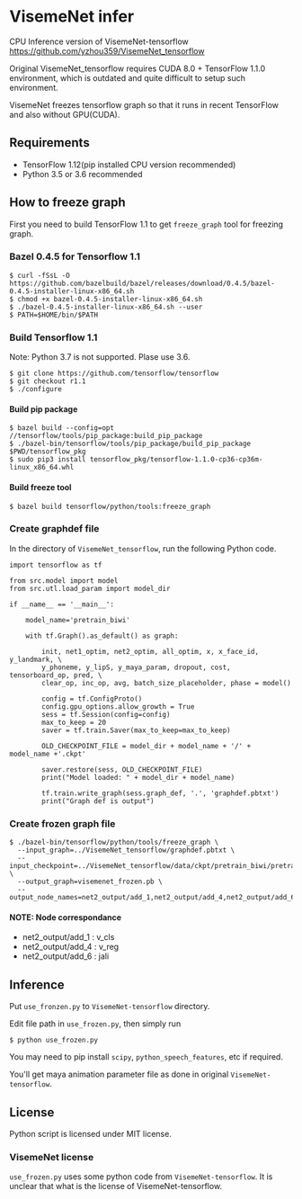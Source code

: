 # VisemeNet infer

CPU Inference version of VisemeNet-tensorflow https://github.com/yzhou359/VisemeNet_tensorflow

Original VisemeNet_tensorflow requires CUDA 8.0 + TensorFlow 1.1.0 environment, which is outdated and quite difficult to setup such environment.

VisemeNet freezes tensorflow graph so that it runs in recent TensorFlow and also without GPU(CUDA).

## Requirements

* TensorFlow 1.12(pip installed CPU version recommended)
* Python 3.5 or 3.6 recommended

## How to freeze graph

First you need to build TensorFlow 1.1 to get `freeze_graph` tool for freezing graph.

### Bazel 0.4.5 for Tensorflow 1.1

```
$ curl -fSsL -O https://github.com/bazelbuild/bazel/releases/download/0.4.5/bazel-0.4.5-installer-linux-x86_64.sh
$ chmod +x bazel-0.4.5-installer-linux-x86_64.sh
$ ./bazel-0.4.5-installer-linux-x86_64.sh --user
$ PATH=$HOME/bin/$PATH
```

### Build Tensorflow 1.1

Note: Python 3.7 is not supported. Plase use 3.6.

```
$ git clone https://github.com/tensorflow/tensorflow
$ git checkout r1.1
$ ./configure
```

#### Build pip package
```
$ bazel build --config=opt //tensorflow/tools/pip_package:build_pip_package
$ ./bazel-bin/tensorflow/tools/pip_package/build_pip_package $PWD/tensorflow_pkg
$ sudo pip3 install tensorflow_pkg/tensorflow-1.1.0-cp36-cp36m-linux_x86_64.whl
```


#### Build freeze tool
```
$ bazel build tensorflow/python/tools:freeze_graph
```

### Create graphdef file
In the directory of `VisemeNet_tensorflow`, run the following Python code.

```
import tensorflow as tf

from src.model import model
from src.utl.load_param import model_dir

if __name__ == '__main__':

    model_name='pretrain_biwi'

    with tf.Graph().as_default() as graph:

        init, net1_optim, net2_optim, all_optim, x, x_face_id, y_landmark, \
        y_phoneme, y_lipS, y_maya_param, dropout, cost, tensorboard_op, pred, \
        clear_op, inc_op, avg, batch_size_placeholder, phase = model()

        config = tf.ConfigProto()
        config.gpu_options.allow_growth = True
        sess = tf.Session(config=config)
        max_to_keep = 20
        saver = tf.train.Saver(max_to_keep=max_to_keep)

        OLD_CHECKPOINT_FILE = model_dir + model_name + '/' + model_name +'.ckpt'

        saver.restore(sess, OLD_CHECKPOINT_FILE)
        print("Model loaded: " + model_dir + model_name)

        tf.train.write_graph(sess.graph_def, '.', 'graphdef.pbtxt')
        print("Graph def is output")
```

### Create frozen graph file

```
$ ./bazel-bin/tensorflow/python/tools/freeze_graph \
  --input_graph=../VisemeNet_tensorflow/graphdef.pbtxt \
  --input_checkpoint=../VisemeNet_tensorflow/data/ckpt/pretrain_biwi/pretrain_biwi.ckpt \
  --output_graph=visemenet_frozen.pb \
  --output_node_names=net2_output/add_1,net2_output/add_4,net2_output/add_6
```

#### NOTE: Node correspondance

- net2_output/add_1 : v_cls
- net2_output/add_4 : v_reg
- net2_output/add_6 : jali

## Inference

Put `use_fronzen.py` to `VisemeNet-tensorflow` directory.

Edit file path in `use_frozen.py`, then simply run

```
$ python use_frozen.py
```

You may need to pip install `scipy`, `python_speech_features`, etc if required.

You'll get maya animation parameter file as done in original `VisemeNet-tensorflow`.

## License

Python script is licensed under MIT license.

### VisemeNet license

`use_frozen.py` uses some python code from `VisemeNet-tensorflow`. It is unclear that what is the license of VisemeNet-tensorflow.

